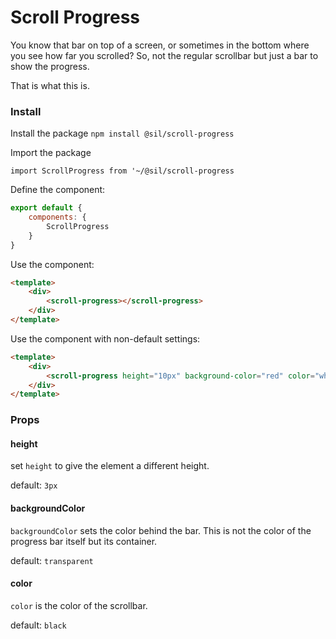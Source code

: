 # Scroll Progress

You know that bar on top of a screen, or sometimes in the bottom where you see how far you scrolled? So, not the regular scrollbar but just a bar to show the progress.

That is what this is. 

### Install

Install the package
`npm install @sil/scroll-progress`

Import the package

`import ScrollProgress from '~/@sil/scroll-progress`

Define the component:

```js
export default {
	components: {
		ScrollProgress
	}
}
```

Use the component:

```html
<template>
	<div>
		<scroll-progress></scroll-progress>
	</div>
</template>
```
Use the component with non-default settings:

```html
<template>
	<div>
		<scroll-progress height="10px" background-color="red" color="white"></scroll-progress>
	</div>
</template>
```

### Props

#### height
set `height` to give the element a different height.

default: `3px`

#### backgroundColor
`backgroundColor` sets the color behind the bar. This is not the color of the progress bar itself but its container.

default: `transparent`

#### color
`color` is the color of the scrollbar. 

default: `black`
